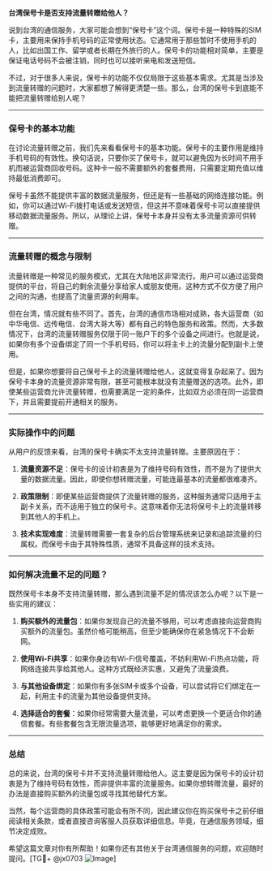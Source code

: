 **台湾保号卡是否支持流量转赠给他人？**

说到台湾的通信服务，大家可能会想到“保号卡”这个词。保号卡是一种特殊的SIM卡，主要用来保持手机号码的正常使用状态。它通常用于那些暂时不使用手机的人，比如出国工作、留学或者长期在外旅行的人。保号卡的功能相对简单，主要是保证电话号码不会被注销，同时也可以接听来电和发送短信。

不过，对于很多人来说，保号卡的功能不仅仅局限于这些基本需求。尤其是当涉及到流量转赠的问题时，大家都想了解得更清楚一些。那么，台湾的保号卡到底能不能把流量转赠给别人呢？

---

### **保号卡的基本功能**

在讨论流量转赠之前，我们先来看看保号卡的基本功能。保号卡的主要作用是维持手机号码的有效性。换句话说，只要你买了保号卡，就可以避免因为长时间不用手机而被运营商回收号码。这种卡一般不需要额外的套餐费用，只需要定期充值以维持最低消费即可。

保号卡虽然不能提供丰富的数据流量服务，但还是有一些基础的网络连接功能。例如，你可以通过Wi-Fi拨打电话或发送短信，但这并不意味着保号卡可以直接提供移动数据流量服务。所以，从理论上讲，保号卡本身并没有太多流量资源可供转赠。

---

### **流量转赠的概念与限制**

流量转赠是一种常见的服务模式，尤其在大陆地区非常流行。用户可以通过运营商提供的平台，将自己的剩余流量分享给家人或朋友使用。这种方式不仅方便了用户之间的沟通，也提高了流量资源的利用率。

但在台湾，情况就有些不同了。首先，台湾的通信市场相对成熟，各大运营商（如中华电信、远传电信、台湾大哥大等）都有自己的特色服务和政策。然而，大多数情况下，台湾的流量转赠服务仅限于同一账户下的多个设备之间进行。也就是说，如果你有多个设备绑定了同一个手机号码，你可以将主卡上的流量分配到副卡上使用。

但是，如果你想要将自己保号卡上的流量转赠给他人，这就变得复杂起来了。因为保号卡本身的流量资源非常有限，甚至可能根本就没有流量赠送的选项。此外，即使某些运营商允许流量转赠，也需要满足一定的条件，比如双方必须在同一运营商下，并且需要提前开通相关的服务。

---

### **实际操作中的问题**

从用户的反馈来看，台湾的保号卡确实不太支持流量转赠。主要原因在于：

1. **流量资源不足**：保号卡的设计初衷是为了维持号码有效性，而不是为了提供大量的数据流量。因此，即使你想转赠流量，可能连最基本的流量都很难凑齐。
   
2. **政策限制**：即便某些运营商提供了流量转赠的服务，这种服务通常只适用于主副卡关系，而不适用于独立的保号卡。这意味着你无法将保号卡上的流量转移到其他人的手机上。

3. **技术实现难度**：流量转赠需要一套复杂的后台管理系统来记录和追踪流量的归属权。而保号卡由于其特殊性质，通常不具备这样的技术支持。

---

### **如何解决流量不足的问题？**

既然保号卡本身不支持流量转赠，那么遇到流量不足的情况该怎么办呢？以下是一些实用的建议：

1. **购买额外的流量包**：如果你发现自己的流量不够用，可以考虑直接向运营商购买额外的流量包。虽然价格可能稍高，但至少能确保你在紧急情况下不会断网。

2. **使用Wi-Fi共享**：如果你身边有Wi-Fi信号覆盖，不妨利用Wi-Fi热点功能，将网络连接共享给其他人。这种方式既经济实惠，又避免了流量浪费。

3. **与其他设备绑定**：如果你有多张SIM卡或多个设备，可以尝试将它们绑定在一起，利用主卡的流量为其他设备提供支持。

4. **选择适合的套餐**：如果你经常需要大量流量，可以考虑更换一个更适合你的通信套餐。有些套餐包含无限流量选项，能够更好地满足你的需求。

---

### **总结**

总的来说，台湾的保号卡并不支持流量转赠给他人。这主要是因为保号卡的设计初衷是为了维持号码有效性，而非提供丰富的流量服务。如果你想转赠流量，最好的办法是直接购买额外的流量包或寻找其他替代方案。

当然，每个运营商的具体政策可能会有所不同，因此建议你在购买保号卡之前仔细阅读相关条款，或者直接咨询客服人员获取详细信息。毕竟，在通信服务领域，细节决定成败。

希望这篇文章对你有所帮助！如果你还有其他关于台湾通信服务的问题，欢迎随时提问。[TG💪+ @jx0703 ![Image](https://github.com/user-attachments/assets/dbca1d08-cadb-493c-b0ec-ad6f7a83f270)]